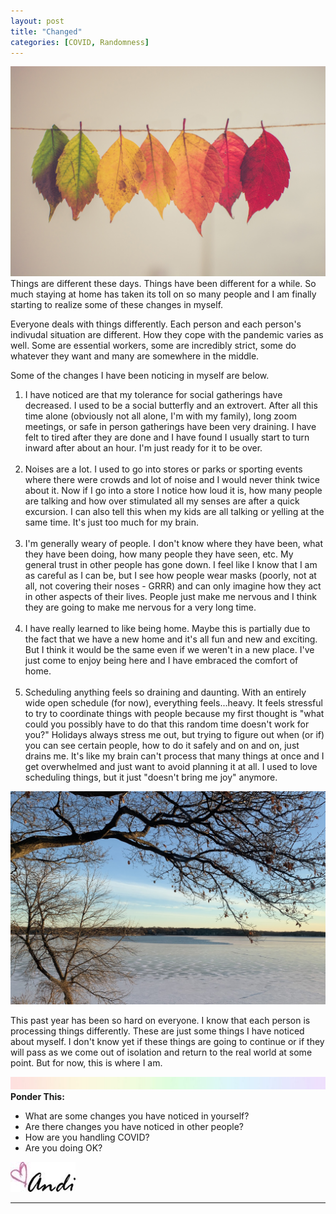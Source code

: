```yaml
---
layout: post
title: "Changed"
categories: [COVID, Randomness]
---
```

![Change](/images/change1.jpg)
Things are different these days. Things have been different for a while. So much staying at home has taken its toll on so many people and I am finally starting to realize some of these changes in myself. 

Everyone deals with things differently. Each person and each person's indivudal situation are different. How they cope with the pandemic varies as well. Some are essential workers, some are incredibly strict, some do whatever they want and many are somewhere in the middle.

Some of the changes I have been noticing in myself are below.

<ol>
<li>I have noticed are that my tolerance for social gatherings have decreased. I used to be a social butterfly and an extrovert. After all this time alone (obviously not all alone, I'm with my family), long zoom meetings, or safe in person gatherings have been very draining. I have felt to tired after they are done and I have found I usually start to turn inward after about an hour. I'm just ready for it to be over.</li>
<br />
<li>Noises are a lot. I used to go into stores or parks or sporting events where there were crowds and lot of noise and I would never think twice about it. Now if I go into a store I notice how loud it is, how many people are talking and how over stimulated all my senses are after a quick excursion. I can also tell this when my kids are all talking or yelling at the same time. It's just too much for my brain.</li>
<br />
<li>I'm generally weary of people. I don't know where they have been, what they have been doing, how many people they have seen, etc. My general trust in other people has gone down. I feel like I know that I am as careful as I can be, but I see how people wear masks (poorly, not at all, not covering their noses - GRRR) and can only imagine how they act in other aspects of their lives. People just make me nervous and I think they are going to make me nervous for a very long time.</li>
<br />
<li>I have really learned to like being home. Maybe this is partially due to the fact that we have a new home and it's all fun and new and exciting. But I think it would be the same even if we weren't in a new place. I've just come to enjoy being here and I have embraced the comfort of home.</li>
<br />
<li>Scheduling anything feels so draining and daunting. With an entirely wide open schedule (for now), everything feels...heavy. It feels stressful to try to coordinate things with people because my first thought is "what could you possibly have to do that this random time doesn't work for you?" Holidays always stress me out, but trying to figure out when (or if) you can see certain people, how to do it safely and on and on, just drains me. It's like my brain can't process that many things at once and I get overwhelmed and just want to avoid planning it at all. I used to love scheduling things, but it just "doesn't bring me joy" anymore.</li>
</ol>

![Change](/images/changes2.JPG)

This past year has been so hard on everyone. I know that each person is processing things differently. These are just some things I have noticed about myself. I don't know yet if these things are going to continue or if they will pass as we come out of isolation and return to the real world at some point. But for now, this is where I am.

![header](/images/SkinnyRainbow.jpg)
**Ponder This:**
- What are some changes you have noticed in yourself?
- Are there changes you have noticed in other people?
- How are you handling COVID?
- Are you doing OK?

![Andi](/images/andi.jpg)

----